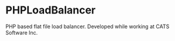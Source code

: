 PHPLoadBalancer
===============

PHP based flat file load balancer. Developed while working at CATS Software Inc.
